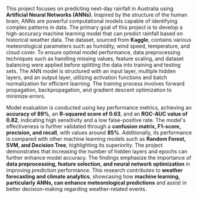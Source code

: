 This project focuses on predicting next-day rainfall in Australia using **Artificial Neural Networks (ANNs)**. Inspired by the structure of the human brain, ANNs are powerful computational models capable of identifying complex patterns in data. The primary goal of this project is to develop a high-accuracy machine learning model that can predict rainfall based on historical weather data. The dataset, sourced from **Kaggle**, contains various meteorological parameters such as humidity, wind speed, temperature, and cloud cover. To ensure optimal model performance, data preprocessing techniques such as handling missing values, feature scaling, and dataset balancing were applied before splitting the data into training and testing sets. The ANN model is structured with an input layer, multiple hidden layers, and an output layer, utilizing activation functions and batch normalization for efficient learning. The training process involves forward propagation, backpropagation, and gradient descent optimization to minimize errors.  

Model evaluation is conducted using key performance metrics, achieving an **accuracy of 89%**, an **R-squared score of 0.63**, and an **ROC-AUC value of 0.82**, indicating high sensitivity and a low false-positive rate. The model's effectiveness is further validated through a **confusion matrix, F1-score, precision, and recall**, with values around **85%**. Additionally, its performance is compared with other machine learning models such as **Random Forest, SVM, and Decision Tree**, highlighting its superiority. The project demonstrates that increasing the number of hidden layers and epochs can further enhance model accuracy. The findings emphasize the importance of **data preprocessing, feature selection, and neural network optimization** in improving prediction performance. This research contributes to **weather forecasting and climate analytics**, showcasing how **machine learning, particularly ANNs, can enhance meteorological predictions** and assist in better decision-making regarding weather-related events.
